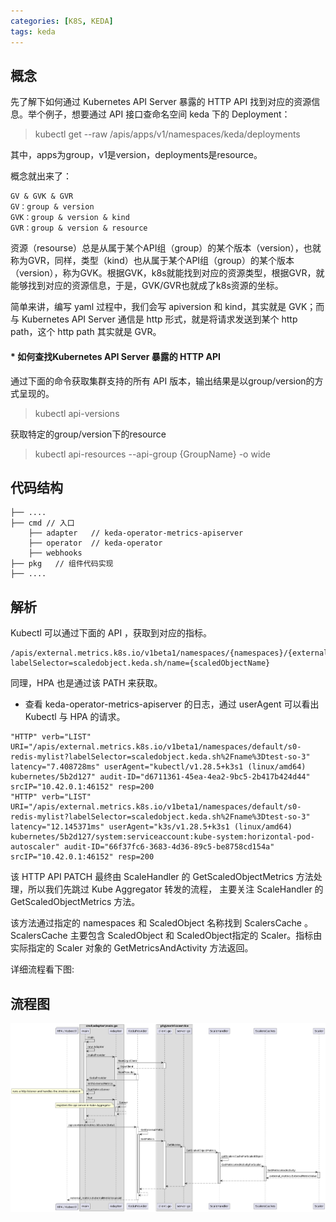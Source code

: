 ```yaml
---
categories: [K8S, KEDA]
tags: keda
---
```


## 概念

先了解下如何通过 Kubernetes API Server 暴露的 HTTP API 找到对应的资源信息。举个例子，想要通过 API 接口查命名空间 keda 下的 Deployment：

> kubectl get --raw /apis/apps/v1/namespaces/keda/deployments

其中，apps为group，v1是version，deployments是resource。

概念就出来了：
~~~
GV & GVK & GVR
GV：group & version
GVK：group & version & kind
GVR：group & version & resource
~~~
资源（resourse）总是从属于某个API组（group）的某个版本（version），也就称为GVR，同样，类型（kind）也从属于某个API组（group）的某个版本（version），称为GVK。根据GVK，k8s就能找到对应的资源类型，根据GVR，就能够找到对应的资源信息，于是，GVK/GVR也就成了k8s资源的坐标。

简单来讲，编写 yaml 过程中，我们会写 apiversion 和 kind，其实就是 GVK；而与 Kubernetes API Server 通信是 http 形式，就是将请求发送到某个 http path，这个 http path 其实就是 GVR。

#### * 如何查找Kubernetes API Server 暴露的 HTTP API
通过下面的命令获取集群支持的所有 API 版本，输出结果是以group/version的方式呈现的。
> kubectl api-versions

获取特定的group/version下的resource
> kubectl api-resources --api-group {GroupName} -o wide

## 代码结构
~~~
├── ....
├── cmd // 入口
    ├── adapter   // keda-operator-metrics-apiserver
    ├── operator  // keda-operator
    ├── webhooks
├── pkg   // 组件代码实现
├── ....
~~~

## 解析

Kubectl 可以通过下面的 API ，获取到对应的指标。

~~~
/apis/external.metrics.k8s.io/v1beta1/namespaces/{namespaces}/{externalMetricNames}?labelSelector=scaledobject.keda.sh/name={scaledObjectName}
~~~

同理，HPA 也是通过该 PATH 来获取。

* 查看 keda-operator-metrics-apiserver 的日志，通过 userAgent 可以看出 Kubectl 与 HPA 的请求。
~~~log
"HTTP" verb="LIST" URI="/apis/external.metrics.k8s.io/v1beta1/namespaces/default/s0-redis-mylist?labelSelector=scaledobject.keda.sh%2Fname%3Dtest-so-3" latency="7.408728ms" userAgent="kubectl/v1.28.5+k3s1 (linux/amd64) kubernetes/5b2d127" audit-ID="d6711361-45ea-4ea2-9bc5-2b417b424d44" srcIP="10.42.0.1:46152" resp=200
"HTTP" verb="LIST" URI="/apis/external.metrics.k8s.io/v1beta1/namespaces/default/s0-redis-mylist?labelSelector=scaledobject.keda.sh%2Fname%3Dtest-so-3" latency="12.145371ms" userAgent="k3s/v1.28.5+k3s1 (linux/amd64) kubernetes/5b2d127/system:serviceaccount:kube-system:horizontal-pod-autoscaler" audit-ID="66f37fc6-3683-4d36-89c5-be8758cd154a" srcIP="10.42.0.1:46152" resp=200
~~~

该 HTTP API PATCH 最终由 ScaleHandler 的 GetScaledObjectMetrics 方法处理，所以我们先跳过 Kube Aggregator 转发的流程， 主要关注 ScaleHandler 的 GetScaledObjectMetrics 方法。

该方法通过指定的 namespaces 和 ScaledObject 名称找到 ScalersCache 。ScalersCache 主要包含 ScaledObject 和 ScaledObject指定的 Scaler。指标由实际指定的 Scaler 对象的 GetMetricsAndActivity 方法返回。

详细流程看下图:

## 流程图
![](../assets/images/keda/keda-operator-metrics-apiserver-sq.png)
